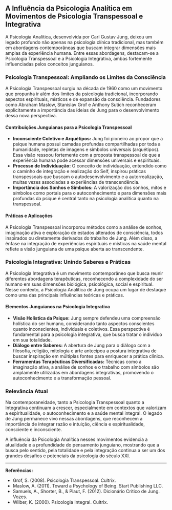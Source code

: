 
## A Influência da Psicologia Analítica em Movimentos de Psicologia Transpessoal e Integrativa

A Psicologia Analítica, desenvolvida por Carl Gustav Jung, deixou um legado profundo não apenas na psicologia clínica tradicional, mas também em abordagens contemporâneas que buscam integrar dimensões mais amplas da experiência humana. Entre essas abordagens, destacam-se a Psicologia Transpessoal e a Psicologia Integrativa, ambas fortemente influenciadas pelos conceitos junguianos.

### Psicologia Transpessoal: Ampliando os Limites da Consciência

A Psicologia Transpessoal surgiu na década de 1960 como um movimento que propunha ir além dos limites da psicologia tradicional, incorporando aspectos espirituais, místicos e de expansão da consciência. Fundadores como Abraham Maslow, Stanislav Grof e Anthony Sutich reconheceram explicitamente a importância das ideias de Jung para o desenvolvimento dessa nova perspectiva.

#### Contribuições Junguianas para a Psicologia Transpessoal

- **Inconsciente Coletivo e Arquétipos:** Jung foi pioneiro ao propor que a psique humana possui camadas profundas compartilhadas por toda a humanidade, repletas de imagens e símbolos universais (arquétipos). Essa visão ressoou fortemente com a proposta transpessoal de que a experiência humana pode acessar dimensões universais e espirituais.
- **Processo de Individuação:** O conceito de individuação, entendido como o caminho de integração e realização do Self, inspirou práticas transpessoais que buscam o autodesenvolvimento e a autorrealização, muitas vezes associadas a experiências de transcendência.
- **Importância dos Sonhos e Símbolos:** A valorização dos sonhos, mitos e símbolos como portais para o autoconhecimento e para dimensões mais profundas da psique é central tanto na psicologia analítica quanto na transpessoal.

#### Práticas e Aplicações

A Psicologia Transpessoal incorporou métodos como a análise de sonhos, imaginação ativa e exploração de estados alterados de consciência, todos inspirados ou diretamente derivados do trabalho de Jung. Além disso, a ênfase na integração de experiências espirituais e místicas na saúde mental reflete a visão junguiana de uma psique aberta ao transcendente.

### Psicologia Integrativa: Unindo Saberes e Práticas

A Psicologia Integrativa é um movimento contemporâneo que busca reunir diferentes abordagens terapêuticas, reconhecendo a complexidade do ser humano em suas dimensões biológica, psicológica, social e espiritual. Nesse contexto, a Psicologia Analítica de Jung ocupa um lugar de destaque como uma das principais influências teóricas e práticas.

#### Elementos Junguianos na Psicologia Integrativa

- **Visão Holística da Psique:** Jung sempre defendeu uma compreensão holística do ser humano, considerando tanto aspectos conscientes quanto inconscientes, individuais e coletivos. Essa perspectiva é fundamental para a psicologia integrativa, que busca tratar o indivíduo em sua totalidade.
- **Diálogo entre Saberes:** A abertura de Jung para o diálogo com a filosofia, religião, mitologia e arte antecipou a postura integrativa de buscar inspiração em múltiplas fontes para enriquecer a prática clínica.
- **Ferramentas Terapêuticas Diversificadas:** Técnicas como a imaginação ativa, a análise de sonhos e o trabalho com símbolos são amplamente utilizadas em abordagens integrativas, promovendo o autoconhecimento e a transformação pessoal.

### Relevância Atual

Na contemporaneidade, tanto a Psicologia Transpessoal quanto a Integrativa continuam a crescer, especialmente em contextos que valorizam a espiritualidade, o autoconhecimento e a saúde mental integral. O legado de Jung permanece vivo nessas abordagens, que reconhecem a importância de integrar razão e intuição, ciência e espiritualidade, consciente e inconsciente.

A influência da Psicologia Analítica nesses movimentos evidencia a atualidade e a profundidade do pensamento junguiano, mostrando que a busca pelo sentido, pela totalidade e pela integração continua a ser um dos grandes desafios e potenciais da psicologia do século XXI.

---
**Referências:**
- Grof, S. (2008). Psicologia Transpessoal. Cultrix.
- Maslow, A. (2011). Toward a Psychology of Being. Start Publishing LLC.
- Samuels, A., Shorter, B., & Plaut, F. (2012). Dicionário Crítico de Jung. Vozes.
- Wilber, K. (2000). Psicologia Integral. Cultrix.
```
